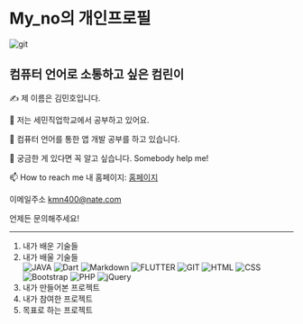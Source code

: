 My_no의 개인프로필
=============
![git](https://user-images.githubusercontent.com/93500452/141118435-3a274f04-6cac-424c-b259-94be9f50a509.png)

## 컴퓨터 언어로 소통하고 싶은 컴린이<BR />

✍️ 제 이름은 김민호입니다.<BR />

🔭 저는 세민직업학교에서 공부하고 있어요.<BR />

🌱 컴퓨터 언어를 통한 앱 개발 공부를 하고 있습니다.<BR />

💬 궁금한 게 있다면 꼭 알고 싶습니다. Somebody help me!<BR />

📫 How to reach me 내 홈페이지: [홈페이지][homepage]

[homepage]: https://github.com/kmn400/ "Go 내 홈페이지"

이메일주소 <kmn400@nate.com><BR />

언제든 문의해주세요!<BR />

*****
1. 내가 배운 기술들<BR />
2. 내가 배울 기술들<BR />
![JAVA](https://img.shields.io/badge/-JAVA-green)
![Dart](https://img.shields.io/badge/-DART-blue)
![Markdown](https://img.shields.io/badge/-MARKDOWN-silver)
![FLUTTER](https://img.shields.io/badge/-FLUTTER-skyblue)
![GIT](https://img.shields.io/badge/-GIT-yellow)
![HTML](https://img.shields.io/badge/-HTML-blueviolet)
![CSS](https://img.shields.io/badge/-CSS-orange)
![Bootstrap](https://img.shields.io/badge/-Bootstrap-brightgreen)
![PHP](https://img.shields.io/badge/-PHP-pink)
![jQuery](https://img.shields.io/badge/-jQuery-ff69b4)
3. 내가 만들어본 프로젝트
4. 내가 참여한 프로젝트
5. 목표로 하는 프로젝트 

